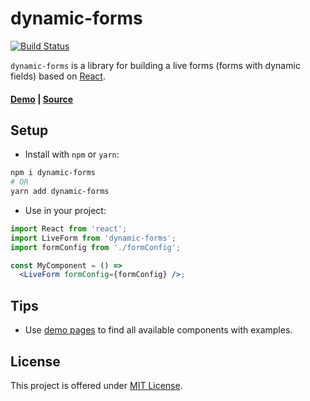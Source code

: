 # dynamic-forms
[![Build Status](https://travis-ci.org/PavlyukVadim/app.github.io.svg?branch=source)](https://travis-ci.org/PavlyukVadim/dynamic-forms)

`dynamic-forms` is a library for building a live forms (forms with dynamic fields) based on [React](https://facebook.github.io/react/).

#### [Demo](https://someLink/) | [Source](https://github.com/PavlyukVadim/dynamic-forms)

## Setup

* Install with `npm` or `yarn`:
```sh
npm i dynamic-forms
# OR
yarn add dynamic-forms
```

* Use in your project:

```jsx
import React from 'react';
import LiveForm from 'dynamic-forms';
import formConfig from './formConfig';

const MyComponent = () =>
  <LiveForm formConfig={formConfig} />;
```

## Tips

* Use [demo pages](https://someLink/) to find all available components with examples.

## License
This project is offered under [MIT License](https://github.com/PavlyukVadim/dynamic-forms/blob/master/LICENSE).
